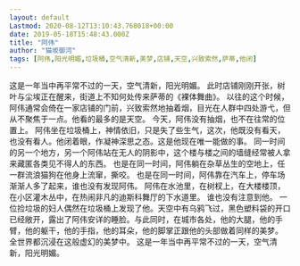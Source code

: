 ```yaml
---
layout: default
Lastmod: 2020-08-12T13:10:43.768018+00:00
date: 2019-05-18T15:48:43.000Z
title: "阿伟"
author: "猫坂御河"
tags: [阿伟,阳光明媚,垃圾桶,空气清新,美梦,店铺,天空,兴致索然,萨蒂,他闭]
---
```


这是一年当中再平常不过的一天，空气清新，阳光明媚。 此时店铺刚刚开张，树叶与尘埃正在醒来，街道上不知何处传来萨蒂的《裸体舞曲》。 以往的这个时候，阿伟通常会倚在一家店铺的门前，兴致索然地抽着烟，目光在人群中四处游弋，但从不聚焦于一点。他看的最多的是天空。 今天，阿伟没有抽烟，也不在往常的位置上。 阿伟坐在垃圾桶上，神情依旧，只是失了些生气，这次，他既没有看天，也没有看人。他闭着眼，作凝神深思之态。这是他现在唯一能做的事。 同一时间的另一个地方，另一个阿伟站在无人的阴影中，这个楼与楼之间的墙缝经常被人拿来藏匿各类见不得人的东西。 也是在同一时间，阿伟躺在杂草丛生的空地上，任一群流浪猫狗在他身上流窜，撕咬。 也是在同一时间，阿伟靠在汽车上，停车场渐渐人多了起来，谁也没有发现阿伟。 阿伟在水池里，在树杈上，在大楼楼顶，在小区灌木丛中，在热闹非凡的迪斯科舞厅的下水道里。 谁也没有注意到他。 一位捡垃圾的妇人偶然在垃圾桶上发现了他。天空中有乌鸦飞过，黑色塑料袋的开口已经敞开，露出了阿伟安详的睡脸。与此同时，在城市各处，他的大腿，他的手臂，他的躯干，他的手指，他的耳朵，他的脚掌正跟他的头部做着同样的美梦。 全世界都沉浸在这般虚幻的美梦中。 这是一年当中再平常不过的一天，空气清新，阳光明媚。

